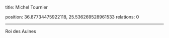 title: Michel Tournier


position: 36.87734475922118, 25.536269528961533
relations: 0

---































Roi des Aulnes